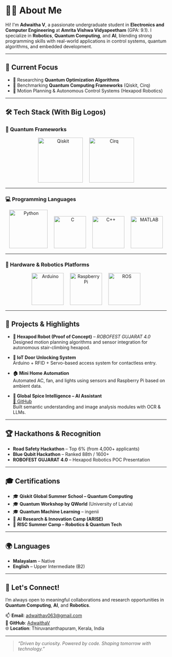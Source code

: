 # 👩‍💻 About Me

Hi! I'm **Adwaitha V**, a passionate undergraduate student in **Electronics and Computer Engineering** at **Amrita Vishwa Vidyapeetham** (GPA: 9.1). I specialize in **Robotics**, **Quantum Computing**, and **AI**, blending strong programming skills with real-world applications in control systems, quantum algorithms, and embedded development.

---

## 🧠 Current Focus

- 🔬 Researching **Quantum Optimization Algorithms**
- 🧪 Benchmarking **Quantum Computing Frameworks** (Qiskit, Cirq)
- 🤖 Motion Planning & Autonomous Control Systems (Hexapod Robotics)

---

## 🛠️ Tech Stack (With Big Logos)


### 🧪 Quantum Frameworks

<p align="center">
  <img src="https://raw.githubusercontent.com/qiskit-community/community.qiskit.org/main/static/images/logos/qiskit-logo.png" alt="Qiskit" width="140"/>
  &nbsp;&nbsp;&nbsp;
  <img src="https://raw.githubusercontent.com/quantumlib/Cirq/master/docs/images/Cirq_logo.png" alt="Cirq" width="140"/>
</p>


---

### 💻 Programming Languages

<p align="center">
  <img src="https://www.python.org/static/community_logos/python-logo.png" alt="Python" width="120" />
  &nbsp;&nbsp;&nbsp;
  <img src="https://upload.wikimedia.org/wikipedia/commons/1/18/C_Programming_Language.svg" alt="C" width="100" />
  &nbsp;&nbsp;&nbsp;
  <img src="https://upload.wikimedia.org/wikipedia/commons/1/18/ISO_C%2B%2B_Logo.svg" alt="C++" width="100" />
  &nbsp;&nbsp;&nbsp;
  <img src="https://upload.wikimedia.org/wikipedia/commons/2/21/Matlab_Logo.png" alt="MATLAB" width="100" />
</p>

---

### 🔧 Hardware & Robotics Platforms

<p align="center">
  <img src="https://upload.wikimedia.org/wikipedia/commons/8/87/Arduino_Logo.svg" alt="Arduino" width="100" />
  &nbsp;&nbsp;&nbsp;
  <img src="https://upload.wikimedia.org/wikipedia/en/c/cb/Raspberry_Pi_Logo.svg" alt="Raspberry Pi" width="100" />
  &nbsp;&nbsp;&nbsp;
  <img src="https://upload.wikimedia.org/wikipedia/commons/b/bb/Ros_logo.svg" alt="ROS" width="100" />
</p>

---

## 🧩 Projects & Highlights

- **🔷 Hexapod Robot (Proof of Concept)** – *ROBOFEST GUJARAT 4.0*  
  Designed motion planning algorithms and sensor integration for autonomous stair-climbing hexapod.

- **🔐 IoT Door Unlocking System**  
  Arduino + RFID + Servo-based access system for contactless entry.

- **🏠 Mini Home Automation**  
  Automated AC, fan, and lights using sensors and Raspberry Pi based on ambient data.

- **🧠 Global Spice Intelligence – AI Assistant**  
  [🔗 GitHub](https://github.com/giri2021/Spice-intelligence-AI-Assistant)  
  Built semantic understanding and image analysis modules with OCR & LLMs.

---

## 🏆 Hackathons & Recognition

- **Road Safety Hackathon** – Top 6% (from 4,000+ applicants)  
- **Blue Qubit Hackathon** – Ranked 88th / 1600+  
- **ROBOFEST GUJARAT 4.0** – Hexapod Robotics POC Presentation

---

## 🎓 Certifications

- 🎓 **Qiskit Global Summer School – Quantum Computing**
- 🎓 **Quantum Workshop by QWorld** (University of Latvia)
- 🎓 **Quantum Machine Learning** – ingenii
- 🤖 **AI Research & Innovation Camp (ARISE)**
- 🧪 **RISC Summer Camp – Robotics & Quantum Tech**

---

## 🌍 Languages

- **Malayalam** – Native  
- **English** – Upper Intermediate (B2)

---

## 🙌 Let's Connect!

I’m always open to meaningful collaborations and research opportunities in **Quantum Computing**, **AI**, and **Robotics**.

📫 **Email**: [adwaithav063@gmail.com](mailto:adwaithav063@gmail.com)  
🔗 **GitHub**: [AdwaithaV](https://github.com/AdwaithaV)  
🌐 **Location**: Thiruvananthapuram, Kerala, India  

---

> *“Driven by curiosity. Powered by code. Shaping tomorrow with technology.”*
